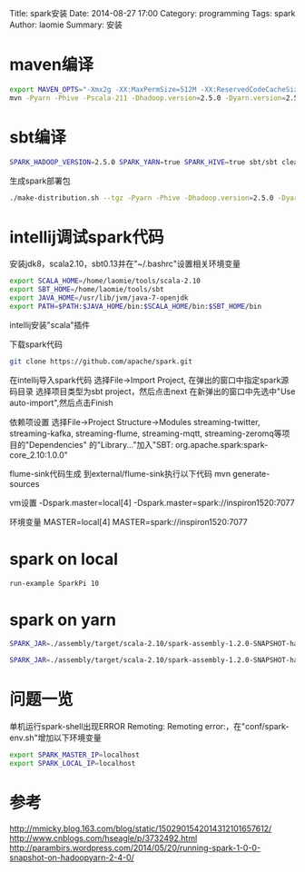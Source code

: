 Title: spark安装
Date: 2014-08-27 17:00
Category: programming
Tags: spark 
Author: laomie
Summary: 安装

maven编译
=====================
```bash
export MAVEN_OPTS="-Xmx2g -XX:MaxPermSize=512M -XX:ReservedCodeCacheSize=512m"
mvn -Pyarn -Phive -Pscala-211 -Dhadoop.version=2.5.0 -Dyarn.version=2.5.0 -DskipTests clean package
```

sbt编译
===================
```bash
SPARK_HADOOP_VERSION=2.5.0 SPARK_YARN=true SPARK_HIVE=true sbt/sbt clean assembly
```

生成spark部署包
```bash
./make-distribution.sh --tgz -Pyarn -Phive -Dhadoop.version=2.5.0 -Dyarn.version=2.5.0 -DskipTests
```

intellij调试spark代码
==============================
安装jdk8，scala2.10，sbt0.13并在"~/.bashrc"设置相关环境变量
```bash
export SCALA_HOME=/home/laomie/tools/scala-2.10
export SBT_HOME=/home/laomie/tools/sbt
export JAVA_HOME=/usr/lib/jvm/java-7-openjdk
export PATH=$PATH:$JAVA_HOME/bin:$SCALA_HOME/bin:$SBT_HOME/bin
```

intellij安装"scala"插件

下载spark代码
```bash
git clone https://github.com/apache/spark.git
```

在intellij导入spark代码
  选择File->Import Project, 在弹出的窗口中指定spark源码目录
  选择项目类型为sbt project，然后点击next
  在新弹出的窗口中先选中"Use auto-import",然后点击Finish

依赖项设置
  选择File->Project Structure->Modules 
  streaming-twitter, streaming-kafka, streaming-flume, streaming-mqtt, streaming-zeromq等项目的"Dependencies"
  的"Library..."加入"SBT: org.apache.spark:spark-core_2.10:1.0.0"

flume-sink代码生成
  到external/flume-sink执行以下代码
  mvn generate-sources

vm设置
  -Dspark.master=local[4]
  -Dspark.master=spark://inspiron1520:7077

环境变量
  MASTER=local[4]
  MASTER=spark://inspiron1520:7077

spark on local
======================
```bash
run-example SparkPi 10
```

spark on yarn
=========================
```bash
SPARK_JAR=./assembly/target/scala-2.10/spark-assembly-1.2.0-SNAPSHOT-hadoop2.5.0.jar HADOOP_CONF_DIR=/home/hduser/tools/hadoop2.5-single ./bin/spark-submit --master yarn --deploy-mode cluster --class org.apache.spark.examples.SparkPi --num-executors 3 --driver-memory 2g --executor-memory 1g --executor-cores 1 examples/target/scala-2.10/spark-examples-1.2.0-SNAPSHOT-hadoop2.5.0.jar

SPARK_JAR=./assembly/target/scala-2.10/spark-assembly-1.2.0-SNAPSHOT-hadoop2.5.0.jar HADOOP_CONF_DIR=/home/hduser/tools/hadoop2.5-single/etc/hadoop MASTER=yarn-client ./bin/spark-shell
```

问题一览
==========================
单机运行spark-shell出现ERROR Remoting: Remoting error:，在"conf/spark-env.sh"增加以下环境变量
```bash
export SPARK_MASTER_IP=localhost
export SPARK_LOCAL_IP=localhost
```

参考
===========================
http://mmicky.blog.163.com/blog/static/1502901542014312101657612/
http://www.cnblogs.com/hseagle/p/3732492.html
http://parambirs.wordpress.com/2014/05/20/running-spark-1-0-0-snapshot-on-hadoopyarn-2-4-0/
